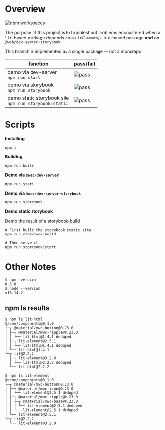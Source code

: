 # Overview

![npm workspaces](https://img.shields.io/badge/npm_workspaces-555?logo=npm&style=for-the-badge)

The purpose of this project is to troubleshoot problems encountered when a `lit`-based package depends on a `LitElement@2.0.0`-based package **and** on `@web/dev-server-storybook`

This branch is implemented as a single package -- not a monorepo

| function                                                   | pass/fail                                          |
| ---------------------------------------------------------- | -------------------------------------------------- |
| demo via dev-server <br> `npm run start`                   | ![pass](https://img.shields.io/badge/pass-success) |
| demo via storybook <br> `npm run storybook`                | ![pass](https://img.shields.io/badge/pass-success) |
| demo static storybook site <br> `npm run storybook:static` | ![pass](https://img.shields.io/badge/pass-success) |

# Scripts

**Installing**

```
npm i
```

**Building**

```
npm run build
```

**Demo via `@web/dev-server`**

```
npm run start
```

**Demo via `@web/dev-server-storybook`**

```
npm run storybook
```

**Demo static storybook**

Demo the result of a storybook-build

```
# First build the storybook static site
npm run storybook:build

# Then serve it
npm run storybook:start
```

# Other Notes

```
$ npm -version
8.5.0
$ node --version
v16.14.2
```

## npm ls results

```
$ npm ls lit-html
@acme/components@0.1.0
├─┬ @material/mwc-button@0.23.0
│ ├─┬ @material/mwc-ripple@0.23.0
│ │ └── lit-html@1.4.1 deduped
│ ├─┬ lit-element@2.5.1
│ │ └── lit-html@1.4.1 deduped
│ └── lit-html@1.4.1
└─┬ lit@2.2.2
  ├─┬ lit-element@3.2.0
  │ └── lit-html@2.2.2 deduped
  └── lit-html@2.2.2
```

```
$ npm ls lit-element
@acme/components@0.1.0
├─┬ @material/mwc-button@0.23.0
│ ├─┬ @material/mwc-icon@0.23.0
│ │ └── lit-element@2.5.1 deduped
│ ├─┬ @material/mwc-ripple@0.23.0
│ │ ├─┬ @material/mwc-base@0.23.0
│ │ │ └── lit-element@2.5.1 deduped
│ │ └── lit-element@2.5.1 deduped
│ └── lit-element@2.5.1
└─┬ lit@2.2.2
  └── lit-element@3.2.0
```
